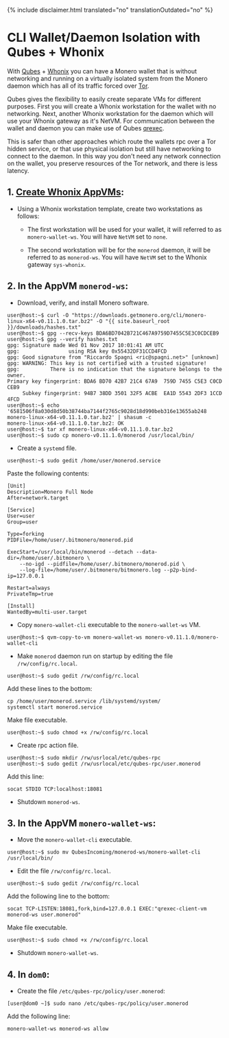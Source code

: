 {% include disclaimer.html translated="no" translationOutdated="no" %}

# CLI Wallet/Daemon Isolation with Qubes + Whonix

With [Qubes](https://qubes-os.org) + [Whonix](https://whonix.org) you can have a Monero wallet that is without networking and running on a virtually isolated system from the Monero daemon which has all of its traffic forced over [Tor](https://torproject.org).

Qubes gives the flexibility to easily create separate VMs for different purposes. First you will create a Whonix workstation for the wallet with no networking. Next, another Whonix workstation for the daemon which will use your Whonix gateway as it's NetVM. For communication between the wallet and daemon you can make use of Qubes [qrexec](https://www.qubes-os.org/doc/qrexec3/).

This is safer than other approaches which route the wallets rpc over a Tor hidden service, or that use physical isolation but still have networking to connect to the daemon. In this way you don't need any network connection on the wallet, you preserve resources of the Tor network, and there is less latency.


## 1. [Create Whonix AppVMs](https://www.whonix.org/wiki/Qubes/Install):

+ Using a Whonix workstation template, create two workstations as follows:

  - The first workstation will be used for your wallet, it will referred to as `monero-wallet-ws`. You will have `NetVM` set to `none`.

  - The second workstation will be for the `monerod` daemon, it will be referred to as `monerod-ws`. You will have `NetVM` set to the Whonix gateway `sys-whonix`.

## 2. In the AppVM `monerod-ws`:

+ Download, verify, and install Monero software.

```
user@host:~$ curl -O "https://downloads.getmonero.org/cli/monero-linux-x64-v0.11.1.0.tar.bz2" -O "{{ site.baseurl_root }}/downloads/hashes.txt"
user@host:~$ gpg --recv-keys BDA6BD7042B721C467A9759D7455C5E3C0CDCEB9
user@host:~$ gpg --verify hashes.txt
gpg: Signature made Wed 01 Nov 2017 10:01:41 AM UTC
gpg:                using RSA key 0x55432DF31CCD4FCD
gpg: Good signature from "Riccardo Spagni <ric@spagni.net>" [unknown]
gpg: WARNING: This key is not certified with a trusted signature!
gpg:          There is no indication that the signature belongs to the owner.
Primary key fingerprint: BDA6 BD70 42B7 21C4 67A9  759D 7455 C5E3 C0CD CEB9
     Subkey fingerprint: 94B7 38DD 3501 32F5 ACBE  EA1D 5543 2DF3 1CCD 4FCD
user@host:~$ echo '6581506f8a030d8d50b38744ba7144f2765c9028d18d990beb316e13655ab248  monero-linux-x64-v0.11.1.0.tar.bz2' | shasum -c
monero-linux-x64-v0.11.1.0.tar.bz2: OK
user@host:~$ tar xf monero-linux-x64-v0.11.1.0.tar.bz2
user@host:~$ sudo cp monero-v0.11.1.0/monerod /usr/local/bin/
```
+ Create a `systemd` file.

```
user@host:~$ sudo gedit /home/user/monerod.service
```

Paste the following contents:

```
[Unit]
Description=Monero Full Node
After=network.target

[Service]
User=user
Group=user

Type=forking
PIDFile=/home/user/.bitmonero/monerod.pid

ExecStart=/usr/local/bin/monerod --detach --data-dir=/home/user/.bitmonero \
    --no-igd --pidfile=/home/user/.bitmonero/monerod.pid \
    --log-file=/home/user/.bitmonero/bitmonero.log --p2p-bind-ip=127.0.0.1

Restart=always
PrivateTmp=true

[Install]
WantedBy=multi-user.target
```

+ Copy `monero-wallet-cli` executable to the `monero-wallet-ws` VM.

```
user@host:~$ qvm-copy-to-vm monero-wallet-ws monero-v0.11.1.0/monero-wallet-cli
```

+ Make `monerod` daemon run on startup by editing the file `/rw/config/rc.local`.

```
user@host:~$ sudo gedit /rw/config/rc.local
```

Add these lines to the bottom:

```
cp /home/user/monerod.service /lib/systemd/system/
systemctl start monerod.service
```

Make file executable.

```
user@host:~$ sudo chmod +x /rw/config/rc.local
```

+ Create rpc action file.

```
user@host:~$ sudo mkdir /rw/usrlocal/etc/qubes-rpc
user@host:~$ sudo gedit /rw/usrlocal/etc/qubes-rpc/user.monerod
```

Add this line:

```
socat STDIO TCP:localhost:18081
```

+ Shutdown `monerod-ws`.

## 3. In the AppVM `monero-wallet-ws`:

+ Move the `monero-wallet-cli` executable.

```
user@host:~$ sudo mv QubesIncoming/monerod-ws/monero-wallet-cli /usr/local/bin/
```

+ Edit the file `/rw/config/rc.local`.

```
user@host:~$ sudo gedit /rw/config/rc.local
```

Add the following line to the bottom:

```
socat TCP-LISTEN:18081,fork,bind=127.0.0.1 EXEC:"qrexec-client-vm monerod-ws user.monerod"
```

Make file executable.

```
user@host:~$ sudo chmod +x /rw/config/rc.local
```

+ Shutdown `monero-wallet-ws`.

## 4. In `dom0`:

+ Create the file `/etc/qubes-rpc/policy/user.monerod`:

```
[user@dom0 ~]$ sudo nano /etc/qubes-rpc/policy/user.monerod
```

Add the following line:

```
monero-wallet-ws monerod-ws allow
```
